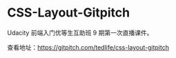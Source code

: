 # CSS-Layout-Gitpitch

Udacity 前端入门优等生互助班 9 期第一次直播课件。

查看地址：https://gitpitch.com/tedlife/css-layout-gitpitch
